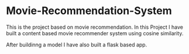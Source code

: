 # Movie-Recommendation-System
This is the project based on movie recommendation.
In this Project I have built a content based movie recommender system using cosine similarity.

After buildinng a model I have also built a flask based app.

